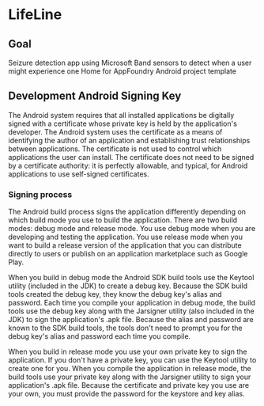 # LifeLine

## Goal
Seizure detection app using Microsoft Band sensors to detect when a user might experience one
Home for AppFoundry Android project template


## Development Android Signing Key

The Android system requires that all installed applications be digitally signed with a certificate whose private key is held by the application's developer. The Android system uses the certificate as a means of identifying the author of an application and establishing trust relationships between applications. The certificate is not used to control which applications the user can install. The certificate does not need to be signed by a certificate authority: it is perfectly allowable, and typical, for Android applications to use self-signed certificates.


### Signing process

The Android build process signs the application differently depending on which build mode you use to build the application. There are two build modes: debug mode and release mode. You use debug mode when you are developing and testing the application. You use release mode when you want to build a release version of the application that you can distribute directly to users or publish on an application marketplace such as Google Play.

When you build in debug mode the Android SDK build tools use the Keytool utility (included in the JDK) to create a debug key. Because the SDK build tools created the debug key, they know the debug key's alias and password. Each time you compile your application in debug mode, the build tools use the debug key along with the Jarsigner utility (also included in the JDK) to sign the application's .apk file. Because the alias and password are known to the SDK build tools, the tools don't need to prompt you for the debug key's alias and password each time you compile.

When you build in release mode you use your own private key to sign the application. If you don't have a private key, you can use the Keytool utility to create one for you. When you compile the application in release mode, the build tools use your private key along with the Jarsigner utility to sign your application's .apk file. Because the certificate and private key you use are your own, you must provide the password for the keystore and key alias.
